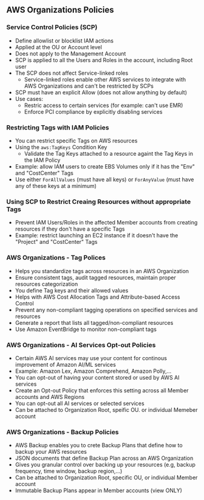 ## AWS Organizations Policies

### Service Control Policies (SCP)

- Define allowlist or blocklist IAM actions
- Applied at the OU or Account level
- Does not apply to the Management Account
- SCP is applied to all the Users and Roles in the account, including Root user
- The SCP does not affect Service-linked roles
    - Service-linked roles enable other AWS services to integrate with AWS Organizations and can't be restricted by SCPs
- SCP must have an explicit Allow (does not allow anything by default)
- Use cases:
    - Restric access to certain services (for example: can't use EMR)
    - Enforce PCI compliance by explicitly disabling services

### Restricting Tags with IAM Policies

- You can restrict specific Tags on AWS resources
- Using the `aws:TagKeys` Condition Key
    - Validate the Tag Keys attached to a resource againt the Tag Keys in the IAM Policy
- Example: allow IAM users to create EBS Volumes only if it has the "Env" and "CostCenter" Tags
- Use either `ForAllValues` (must have all keys) or `ForAnyValue` (must have any of these keys at a minimum)

### Using SCP to Restrict Creaing Resources without appropriate Tags

- Prevent IAM Users/Roles in the affected Member accounts from creating resources if they don't have a specific Tags
- Example: restrict launching an EC2 instance if it doesn't have the "Project" and "CostCenter" Tags

### AWS Organizations - Tag Polices

- Helps you standardize tags across resources in an AWS Organization
- Ensure consistent tags, audit tagged resources, maintain proper resources categorization
- You define Tag keys and their allowed values
- Helps with AWS Cost Allocation Tags and Attribute-based Access Control
- Prevent any non-compliant tagging operations on specified services and resources
- Generate a report that lists all tagged/non-compliant resources
- Use Amazon EventBridge to monitor non-compliant tags

### AWS Organizations - AI Services Opt-out Policies

- Certain AWS AI services may use your content for continous improvement of Amazon AI/ML services
- Example: Amazon Lex, Amazon Comprehend, Amazon Polly,...
- You can opt-out of having your content stored or used by AWS AI services
- Create an Opt-out Policy that enforces this setting across all Member accounts and AWS Regions
- You can opt-out all AI services or selected services
- Can be attached to Organization Root, speific OU. or individual Memeber account

### AWS Organizations - Backup Policies

- AWS Backup enables you to crete Backup Plans that define how to backup your AWS resources
- JSON documents that define Backup Plan across an AWS Organization
- Gives you granular control over backing up your resources (e.g, backup frequency, time window, backup region,...)
- Can be attached to Organization Root, specific OU, or individual Member account
- Immutable Backup Plans appear in Member accounts (view ONLY)












